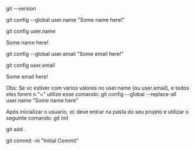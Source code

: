 git --version

git config --global user.name "Some name here!"

git config user.name

Some name here!

git config --global user.email "Some email here!"

git config user.email

Some email here!

Obs: Se vc estiver com varios valores no user.name (ou user.email), e todos eles forem o "="
utilize esse comando: git config --global --replace-all user.name "Some name here"

Após inicializar o usuario, vc deve entrar na pasta do seu projeto e utilizar o seguinte comando: git init

git add .

git commit -m "Initial Commit"